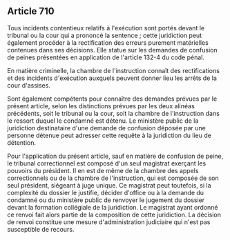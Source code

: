 Article 710
----
Tous incidents contentieux relatifs à l'exécution sont portés devant le tribunal
ou la cour qui a prononcé la sentence ; cette juridiction peut également
procéder à la rectification des erreurs purement matérielles contenues dans ses
décisions. Elle statue sur les demandes de confusion de peines présentées en
application de l'article 132-4 du code pénal.

En matière criminelle, la chambre de l'instruction connaît des rectifications et
des incidents d'exécution auxquels peuvent donner lieu les arrêts de la cour
d'assises.

Sont également compétents pour connaître des demandes prévues par le présent
article, selon les distinctions prévues par les deux alinéas précédents, soit le
tribunal ou la cour, soit la chambre de l'instruction dans le ressort duquel le
condamné est détenu. Le ministère public de la juridiction destinataire d'une
demande de confusion déposée par une personne détenue peut adresser cette
requête à la juridiction du lieu de détention.

Pour l'application du présent article, sauf en matière de confusion de peine, le
tribunal correctionnel est composé d'un seul magistrat exerçant les pouvoirs du
président. Il en est de même de la chambre des appels correctionnels ou de la
chambre de l'instruction, qui est composée de son seul président, siégeant à
juge unique. Ce magistrat peut toutefois, si la complexité du dossier le
justifie, décider d'office ou à la demande du condamné ou du ministère public de
renvoyer le jugement du dossier devant la formation collégiale de la
juridiction. Le magistrat ayant ordonné ce renvoi fait alors partie de la
composition de cette juridiction. La décision de renvoi constitue une mesure
d'administration judiciaire qui n'est pas susceptible de recours.
